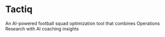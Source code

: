 # Tactiq
An AI-powered football squad optimization tool that combines Operations Research with AI coaching insights
